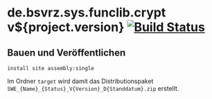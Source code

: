 de.bsvrz.sys.funclib.crypt v${project.version} [![Build Status](https://travis-ci.org/datenverteiler/de.bsvrz.sys.funclib.crypt.svg?branch=master)](https://travis-ci.org/datenverteiler/de.bsvrz.sys.funclib.crypt)
==================================


Bauen und Veröffentlichen
-------------------------

    install site assembly:single

Im Ordner `target` wird damit das Distributionspaket
`SWE_{Name}_{Status}_V{Version}_D{Standdatum}.zip` erstellt.
